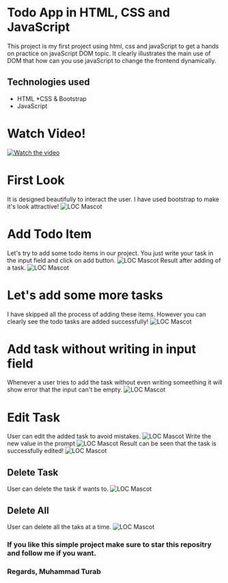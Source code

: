 # Todo App in HTML, CSS and JavaScript
This project is my first project using html, css and javaScript to get a hands on practice on javaScript DOM topic. It clearly illustrates the main use of DOM that how can you use javaScript to change the frontend dynamically.

## Technologies used
* HTML
*CSS & Bootstrap
* JavaScript

# Watch Video!
[![Watch the video](https://img.youtube.com/vi/T-D1KVIuvjA/maxresdefault.jpg)](https://youtu.be/tvoc-Dfrw2A)

# First Look
It is designed beautifully to interact the user. I have used bootstrap to make it's look attractive!
![LOC Mascot](https://github.com/turab45/todo-app-javaScript/blob/master/images/1.JPG "LOC")

# Add Todo Item
Let's try to add some todo items in our project. You just write your task in the input field and click on add button.
![LOC Mascot](https://github.com/turab45/todo-app-javaScript/blob/master/images/2.JPG "LOC")
Result after adding of a task.
![LOC Mascot](https://github.com/turab45/todo-app-javaScript/blob/master/images/3.JPG "LOC")

# Let's add some more tasks
I have skipped all the process of adding these items. However you can clearly see the todo tasks are added successfully!
![LOC Mascot](https://github.com/turab45/todo-app-javaScript/blob/master/images/4.JPG "LOC")

# Add task without writing in input field
Whenever a user tries to add the task without even writing someething it will show error that the input can't be empty.
![LOC Mascot](https://github.com/turab45/todo-app-javaScript/blob/master/images/5.JPG "LOC")

# Edit Task
User can edit the added task to avoid mistakes.
![LOC Mascot](https://github.com/turab45/todo-app-javaScript/blob/master/images/6.JPG "LOC")
Write the new value in the prompt
![LOC Mascot](https://github.com/turab45/todo-app-javaScript/blob/master/images/7.JPG "LOC")
Result can be seen that the task is successfully edited!
![LOC Mascot](https://github.com/turab45/todo-app-javaScript/blob/master/images/8.JPG "LOC")
## Delete Task
User can delete the task if wants to. 
 ![LOC Mascot](https://github.com/turab45/todo-app-javaScript/blob/master/images/9.JPG "LOC")

 ## Delete All
User can delete all the taks at a time.
 ![LOC Mascot](https://github.com/turab45/todo-app-javaScript/blob/master/images/10.JPG "LOC")



### If you like this simple project make sure to star this repositry and follow me if you want.
### Regards, Muhammad Turab













